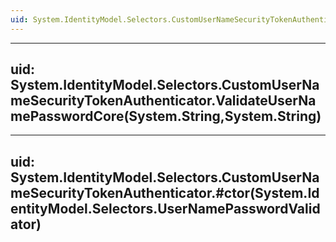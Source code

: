 ```yaml
---
uid: System.IdentityModel.Selectors.CustomUserNameSecurityTokenAuthenticator
---
```


---
uid: System.IdentityModel.Selectors.CustomUserNameSecurityTokenAuthenticator.ValidateUserNamePasswordCore(System.String,System.String)
---

---
uid: System.IdentityModel.Selectors.CustomUserNameSecurityTokenAuthenticator.#ctor(System.IdentityModel.Selectors.UserNamePasswordValidator)
---
